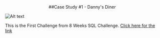 <p align="center"> ##Case Study #1 - Danny's Diner </p>

![Alt text](https://8weeksqlchallenge.com/images/case-study-designs/1.png)

This is the First Challenge from 8 Weeks SQL Challenge. [Click here for the link](https://8weeksqlchallenge.com/case-study-1/)

